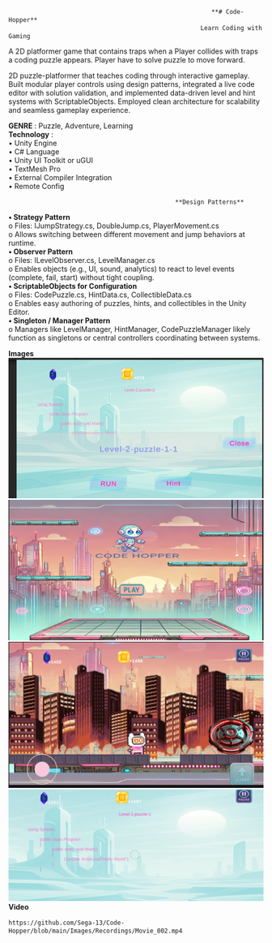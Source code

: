                                                            **# Code-Hopper**
                                                         Learn Coding with Gaming
                                                         
A 2D platformer game that contains traps when a Player collides with traps a coding puzzle appears. Player have to solve puzzle to move forward.    

2D puzzle-platformer that teaches coding through interactive gameplay. Built modular player controls using design patterns, integrated a live code editor with solution validation, and implemented data-driven level and hint systems with ScriptableObjects. Employed clean architecture for scalability and seamless gameplay experience.   

**GENRE** : Puzzle, Adventure, Learning    
**Technology** :  
            •	Unity Engine   
            •	C# Language   
            •	Unity UI Toolkit or uGUI   
            •	TextMesh Pro   
            •	External Compiler Integration       
            •	Remote Config       
            
                                                  **Design Patterns**    
                                                  
**•	Strategy Pattern**    
    o	Files: IJumpStrategy.cs, DoubleJump.cs, PlayerMovement.cs   
    o	Allows switching between different movement and jump behaviors at runtime.   
**•	Observer Pattern**   
    o	Files: ILevelObserver.cs, LevelManager.cs   
    o	Enables objects (e.g., UI, sound, analytics) to react to level events (complete, fail, start) without tight coupling.    
**•	ScriptableObjects for Configuration**    
    o	Files: CodePuzzle.cs, HintData.cs, CollectibleData.cs    
    o	Enables easy authoring of puzzles, hints, and collectibles in the Unity Editor.    
**•	Singleton / Manager Pattern**    
    o	Managers like LevelManager, HintManager, CodePuzzleManager likely function as singletons or central controllers coordinating between systems.    

  **Images**    
    ![](https://github.com/Sega-13/Code-Hopper/blob/main/Images/Screenshot%202025-05-04%20001053.png) 
    ![](https://github.com/Sega-13/Code-Hopper/blob/main/Images/Screenshot%202025-05-20%20072233.png) 
    ![](https://github.com/Sega-13/Code-Hopper/blob/main/Images/Screenshot%202025-05-20%20084923.png)
    ![](https://github.com/Sega-13/Code-Hopper/blob/main/Images/Screenshot%202025-06-07%20161748.png)
  **Video**    

    https://github.com/Sega-13/Code-Hopper/blob/main/Images/Recordings/Movie_002.mp4


